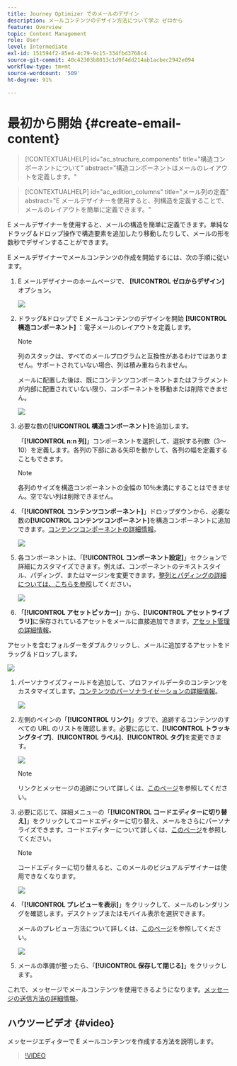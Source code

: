 ```yaml
---
title: Journey Optimizer でのメールのデザイン
description: メールコンテンツのデザイン方法について学ぶ ゼロから
feature: Overview
topic: Content Management
role: User
level: Intermediate
exl-id: 151594f2-85e4-4c79-9c15-334fbd3768c4
source-git-commit: 40c42303b8013c1d9f4dd214ab1acbec2942e094
workflow-type: tm+mt
source-wordcount: '509'
ht-degree: 91%

---
```


# 最初から開始 {#create-email-content}

>[!CONTEXTUALHELP]
>id="ac_structure_components"
>title="構造コンポーネントについて"
>abstract="構造コンポーネントはメールのレイアウトを定義します。"

>[!CONTEXTUALHELP]
>id="ac_edition_columns"
>title="メール列の定義"
>abstract="E メールデザイナーを使用すると、列構造を定義することで、メールのレイアウトを簡単に定義できます。"

E メールデザイナーを使用すると、メールの構造を簡単に定義できます。単純なドラッグ＆ドロップ操作で構造要素を追加したり移動したりして、メールの形を数秒でデザインすることができます。

E メールデザイナーでメールコンテンツの作成を開始するには、次の手順に従います。

1. E メールデザイナーのホームページで、 **[!UICONTROL ゼロからデザイン]** オプション。

   ![](assets/email_designer.png)

1. ドラッグ&amp;ドロップで E メールコンテンツのデザインを開始 **[!UICONTROL 構造コンポーネント]** ：電子メールのレイアウトを定義します。

   >[!NOTE]
   >
   >列のスタックは、すべてのメールプログラムと互換性があるわけではありません。サポートされていない場合、列は積み重ねられません。
   >
   >メールに配置した後は、既にコンテンツコンポーネントまたはフラグメントが内部に配置されていない限り、コンポーネントを移動または削除できません。

   ![](assets/email_designer_2.png)

1. 必要な数の&#x200B;**[!UICONTROL 構造コンポーネント]**&#x200B;を追加します。

   「**[!UICONTROL n:n 列]**」コンポーネントを選択して、選択する列数（3～10）を定義します。各列の下部にある矢印を動かして、各列の幅を定義することもできます。

   >[!NOTE]
   >
   >各列のサイズを構造コンポーネントの全幅の 10％未満にすることはできません。空でない列は削除できません。

1. 「**[!UICONTROL コンテンツコンポーネント]**」ドロップダウンから、必要な数の&#x200B;**[!UICONTROL コンテンツコンポーネント]**&#x200B;を構造コンポーネントに追加できます。[コンテンツコンポーネントの詳細情報](content-components.md)。

   ![](assets/email_designer_3.png)

1. 各コンポーネントは、「**[!UICONTROL コンポーネント設定]**」セクションで詳細にカスタマイズできます。例えば、コンポーネントのテキストスタイル、パディング、またはマージンを変更できます。[整列とパディングの詳細については、こちらを参照](adjusting-vertical-alignment-and-padding.md)してください。

   ![](assets/email_designer_4.png)

1.  「**[!UICONTROL アセットピッカー]**」から、**[!UICONTROL アセットライブラリ]**&#x200B;に保存されているアセットをメールに直接追加できます。[アセット管理の詳細情報](assets-essentials.md)。

   アセットを含むフォルダーをダブルクリックし、メールに追加するアセットをドラッグ＆ドロップします。

   ![](assets/email_designer_5.png)

1. パーソナライズフィールドを追加して、プロファイルデータのコンテンツをカスタマイズします。[コンテンツのパーソナライゼーションの詳細情報](../personalization/personalize.md)。

   ![](assets/email_designer_6.png)

1. 左側のペインの「**[!UICONTROL リンク]**」タブで、追跡するコンテンツのすべての URL のリストを確認します。必要に応じて、**[!UICONTROL トラッキングタイプ]**、**[!UICONTROL ラベル]**、**[!UICONTROL タグ]**&#x200B;を変更できます。

   ![](assets/email_designer_7.png)

   >[!NOTE]
   >
   >リンクとメッセージの追跡について詳しくは、[このページ](message-tracking.md)を参照してください。

1. 必要に応じて、詳細メニューの「**[!UICONTROL コードエディターに切り替え]**」をクリックしてコードエディターに切り替え、メールをさらにパーソナライズできます。コードエディターについて詳しくは、[このページ](code-content.md#)を参照してください。

   >[!NOTE]
   >
   >コードエディターに切り替えると、このメールのビジュアルデザイナーは使用できなくなります。

   ![](assets/email_designer_26.png)

1. 「**[!UICONTROL プレビューを表示]**」をクリックして、メールのレンダリングを確認します。デスクトップまたはモバイル表示を選択できます。

   メールのプレビュー方法について詳しくは、[このページ](preview.md)を参照してください。

   ![](assets/email_designer_8.png)

1. メールの準備が整ったら、「**[!UICONTROL 保存して閉じる]**」をクリックします。

これで、メッセージでメールコンテンツを使用できるようになります。[メッセージの送信方法の詳細情報](../messages/publish-manage-message.md)。

## ハウツービデオ {#video}

メッセージエディターで E メールコンテンツを作成する方法を説明します。

>[!VIDEO](https://video.tv.adobe.com/v/334150?quality=12)